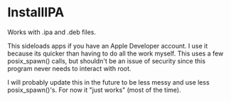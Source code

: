 InstallIPA
==========
Works with .ipa and .deb files.

This sideloads apps if you have an Apple Developer account. I use it because its quicker than having to do all the work myself. This uses a few posix_spawn() calls, but shouldn't be an issue of security since this program never needs to interact with root.

I will probably update this in the future to be less messy and use less posix_spawn()'s. For now it "just works" (most of the time).